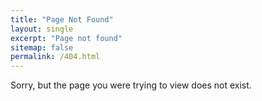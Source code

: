 ```yaml
---
title: "Page Not Found"
layout: single
excerpt: "Page not found"
sitemap: false
permalink: /404.html
---
```


Sorry, but the page you were trying to view does not exist.